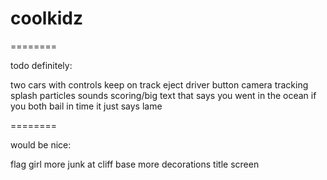 coolkidz
========
========

todo definitely:

two cars with controls
keep on track
eject driver button
camera tracking
splash particles
sounds
scoring/big text that says you went in the ocean
  if you both bail in time it just says lame

========

would be nice:

flag girl
more junk at cliff base
more decorations
title screen
